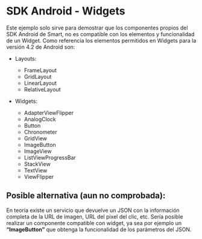 # SDK Android - Widgets

Este ejemplo solo sirve para demostrar que los componentes propios del SDK Android de Smart, no es compatible con los elementos y funcionalidad de un Widget.
Como referencia los elementos permitidos en Widgets para la versión 4.2 de Android son:
 * Layouts:

    * FrameLayout
    * GridLayout
    * LinearLayout
    * RelativeLayout 
 * Widgets:

    * AdapterViewFlipper
    * AnalogClock
    * Button
    * Chronometer
    * GridView
    * ImageButton
    * ImageView
    * ListViewProgressBar
    * StackView
    * TextView
    * ViewFlipper
## Posible alternativa (aun no comprobada):
En teoría existe un servicio que devuelve un JSON con la información completa de la URL de imagen, URL del pixel del clic, etc.
Sería posible realizar un componente compatible con widget, ya sea por ejemplo un **“ImageButton”** que obtenga la funcionalidad de los parámetros del JSON.

